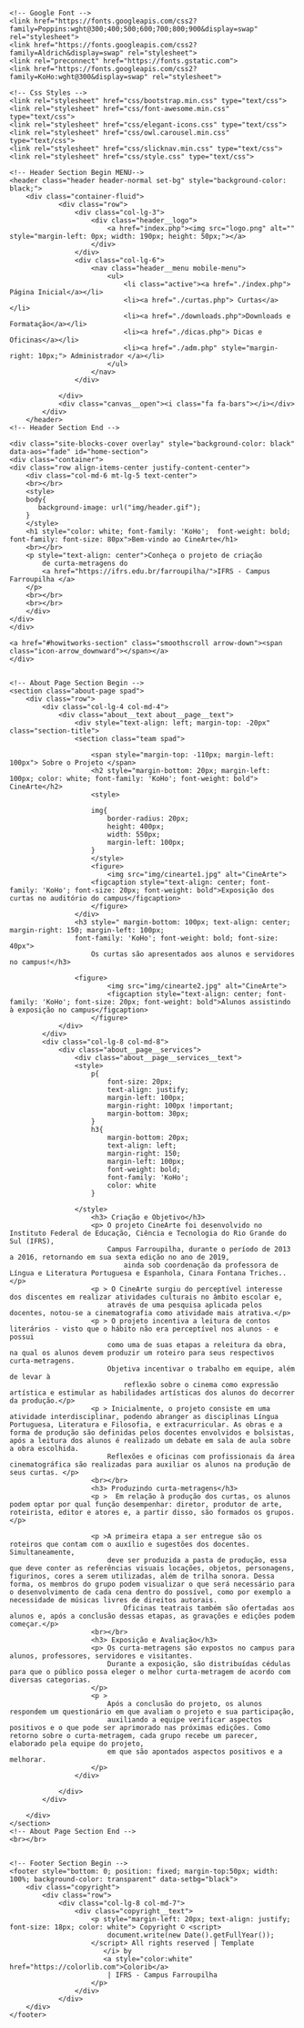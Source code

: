<!DOCTYPE html>
<html lang="zxx">


<head>
    <meta charset="UTF-8">
    <meta name="description" content="Staging Template">
    <meta name="keywords" content="Staging, unica, creative, html">
    <meta name="viewport" content="width=device-width, initial-scale=1.0">
    <meta http-equiv="X-UA-Compatible" content="ie=edge">
    <title> CineArte | Página Inicial</title>

    <!-- Google Font -->
    <link href="https://fonts.googleapis.com/css2?family=Poppins:wght@300;400;500;600;700;800;900&display=swap"
    rel="stylesheet">
    <link href="https://fonts.googleapis.com/css2?family=Aldrich&display=swap" rel="stylesheet">
    <link rel="preconnect" href="https://fonts.gstatic.com">
    <link href="https://fonts.googleapis.com/css2?family=KoHo:wght@300&display=swap" rel="stylesheet">

    <!-- Css Styles -->
    <link rel="stylesheet" href="css/bootstrap.min.css" type="text/css">
    <link rel="stylesheet" href="css/font-awesome.min.css" type="text/css">
    <link rel="stylesheet" href="css/elegant-icons.css" type="text/css">
    <link rel="stylesheet" href="css/owl.carousel.min.css" type="text/css">
    <link rel="stylesheet" href="css/slicknav.min.css" type="text/css">
    <link rel="stylesheet" href="css/style.css" type="text/css">
</head>

<body>
    <!-- Page Preloder -->
    <div id="preloder">
        <div class="loader"></div>
    </div>

 

    <!-- Header Section Begin MENU-->
    <header class="header header-normal set-bg" style="background-color: black;">
        <div class="container-fluid">
                <div class="row">
                    <div class="col-lg-3">
                        <div class="header__logo">
                            <a href="index.php"><img src="logo.png" alt="" style="margin-left: 0px; width: 190px; height: 50px;"></a>
                        </div>
                    </div>
                    <div class="col-lg-6">
                        <nav class="header__menu mobile-menu">
                            <ul>
                                <li class="active"><a href="./index.php"> Página Inicial</a></li>
                                <li><a href="./curtas.php"> Curtas</a></li>
                                <li><a href="./downloads.php">Downloads e Formatação</a></li>
                                <li><a href="./dicas.php"> Dicas e Oficinas</a></li>
                                <li><a href="./adm.php" style="margin-right: 10px;"> Administrador </a></li>
                            </ul>
                        </nav>
                    </div>
                    
                </div>
                <div class="canvas__open"><i class="fa fa-bars"></i></div>
            </div>
        </header>
    <!-- Header Section End -->

    <div class="site-blocks-cover overlay" style="background-color: black" data-aos="fade" id="home-section">
    <div class="container">
    <div class="row align-items-center justify-content-center">
        <div class="col-md-6 mt-lg-5 text-center">
        <br></br>
        <style>
        body{
           background-image: url("img/header.gif"); 
        }
        </style>
        <h1 style="color: white; font-family: 'KoHo';  font-weight: bold; font-family: font-size: 80px">Bem-vindo ao CineArte</h1>
        <br></br>
        <p style="text-align: center">Conheça o projeto de criação
            de curta-metragens do 
            <a href="https://ifrs.edu.br/farroupilha/">IFRS - Campus Farroupilha </a>
        </p>
        <br></br>
        <br></br>
        </div>
    </div>
    </div>

    <a href="#howitworks-section" class="smoothscroll arrow-down"><span class="icon-arrow_downward"></span></a>
    </div>  


    <!-- About Page Section Begin -->
    <section class="about-page spad">
        <div class="row">
            <div class="col-lg-4 col-md-4">
                <div class="about__text about__page__text">
                    <div style="text-align: left; margin-top: -20px" class="section-title">
                    <section class="team spad">
                
                        <span style="margin-top: -110px; margin-left: 100px"> Sobre o Projeto </span>
                        <h2 style="margin-bottom: 20px; margin-left: 100px; color: white; font-family: 'KoHo'; font-weight: bold"> CineArte</h2>
                        <style>
                      
                        img{
                            border-radius: 20px;
                            height: 400px;
                            width: 550px;
                            margin-left: 100px;
                        }
                        </style>
                        <figure>
                            <img src="img/cinearte1.jpg" alt="CineArte">
                        <figcaption style="text-align: center; font-family: 'KoHo'; font-size: 20px; font-weight: bold">Exposição dos curtas no auditório do campus</figcaption>
                        </figure>
                    </div>
                    <h3 style=" margin-bottom: 100px; text-align: center; margin-right: 150; margin-left: 100px; 
                    font-family: 'KoHo'; font-weight: bold; font-size: 40px">
                        Os curtas são apresentados aos alunos e servidores no campus!</h3>
                    
                    <figure>
                            <img src="img/cinearte2.jpg" alt="CineArte">
                            <figcaption style="text-align: center; font-family: 'KoHo'; font-size: 20px; font-weight: bold">Alunos assistindo à exposição no campus</figcaption>
                        </figure>
                </div>
            </div>
            <div class="col-lg-8 col-md-8">
                <div class="about__page__services">
                    <div class="about__page__services__text">
                    <style>
                        p{
                            font-size: 20px;
                            text-align: justify;
                            margin-left: 100px;
                            margin-right: 100px !important;
                            margin-bottom: 30px;
                        }
                        h3{
                            margin-bottom: 20px; 
                            text-align: left; 
                            margin-right: 150; 
                            margin-left: 100px; 
                            font-weight: bold; 
                            font-family: 'KoHo';
                            color: white
                        }
                        
                    </style>
                        <h3> Criação e Objetivo</h3>
                        <p> O projeto CineArte foi desenvolvido no Instituto Federal de Educação, Ciência e Tecnologia do Rio Grande do Sul (IFRS), 
                            Campus Farroupilha, durante o período de 2013 a 2016, retornando em sua sexta edição no ano de 2019,
                                ainda sob coordenação da professora de Língua e Literatura Portuguesa e Espanhola, Cinara Fontana Triches..</p>
                        <p > O CineArte surgiu do perceptível interesse dos discentes em realizar atividades culturais no âmbito escolar e, 
                            através de uma pesquisa aplicada pelos docentes, notou-se a cinematografia como atividade mais atrativa.</p>
                        <p > O projeto incentiva a leitura de contos literários - visto que o hábito não era perceptível nos alunos - e possui 
                            como uma de suas etapas a releitura da obra, na qual os alunos devem produzir um roteiro para seus respectivos curta-metragens. 
                            Objetiva incentivar o trabalho em equipe, além de levar à
                                reflexão sobre o cinema como expressão artística e estimular as habilidades artísticas dos alunos do decorrer da produção.</p>
                        <p > Inicialmente, o projeto consiste em uma atividade interdisciplinar, podendo abranger as disciplinas Língua Portuguesa, Literatura e Filosofia, e extracurricular. As obras e a forma de produção são definidas pelos docentes envolvidos e bolsistas, após a leitura dos alunos é realizado um debate em sala de aula sobre a obra escolhida. 
                            Reflexões e oficinas com profissionais da área cinematográfica são realizadas para auxiliar os alunos na produção de seus curtas. </p>
                        <br></br>
                        <h3> Produzindo curta-metragens</h3>
                        <p >  Em relação à produção dos curtas, os alunos podem optar por qual função desempenhar: diretor, produtor de arte, roteirista, editor e atores e, a partir disso, são formados os grupos.</p>

                        <p >A primeira etapa a ser entregue são os roteiros que contam com o auxílio e sugestões dos docentes. Simultaneamente, 
                            deve ser produzida a pasta de produção, essa que deve conter as referências visuais locações, objetos, personagens, figurinos, cores a serem utilizadas, além de trilha sonora. Dessa forma, os membros do grupo podem visualizar o que será necessário para o desenvolvimento de cada cena dentro do possível, como por exemplo a necessidade de músicas livres de direitos autorais.
                                Oficinas teatrais também são ofertadas aos alunos e, após a conclusão dessas etapas, as gravações e edições podem começar.</p>
                        <br></br>
                        <h3> Exposição e Avaliação</h3>
                        <p> Os curta-metragens são expostos no campus para alunos, professores, servidores e visitantes. 
                            Durante a exposição, são distribuídas cédulas para que o público possa eleger o melhor curta-metragem de acordo com diversas categorias.
                        </p>
                        <p >
                            Após a conclusão do projeto, os alunos respondem um questionário em que avaliam o projeto e sua participação, 
                            auxiliando a equipe verificar aspectos positivos e o que pode ser aprimorado nas próximas edições. Como retorno sobre o curta-metragem, cada grupo recebe um parecer, elaborado pela equipe do projeto, 
                            em que são apontados aspectos positivos e a melhorar.
                        </p>
                    </div>

                </div>
            </div>
        
        </div>
    </section>
    <!-- About Page Section End -->
    <br></br>


    <!-- Footer Section Begin -->
    <footer style="bottom: 0; position: fixed; margin-top:50px; width: 100%; background-color: transparent" data-setbg="black">
        <div class="copyright">
            <div class="row">
                <div class="col-lg-8 col-md-7">
                    <div class="copyright__text">
                        <p style="margin-left: 20px; text-align: justify; font-size: 18px; color: white"> Copyright © <script>
                            document.write(new Date().getFullYear());
                        </script> All rights reserved | Template
                           </i> by 
                           <a style="color:white" href="https://colorlib.com">Colorib</a>
                            | IFRS - Campus Farroupilha
                        </p>
                    </div>
                </div>
        </div>
    </footer>
<!-- Js Plugins -->
<script src="js/jquery-3.3.1.min.js"></script>
<script src="js/bootstrap.min.js"></script>
<script src="js/jquery.slicknav.js"></script>
<script src="js/owl.carousel.min.js"></script>
<script src="js/slick.min.js"></script>
<script src="js/main.js"></script>
</body>

</html>
